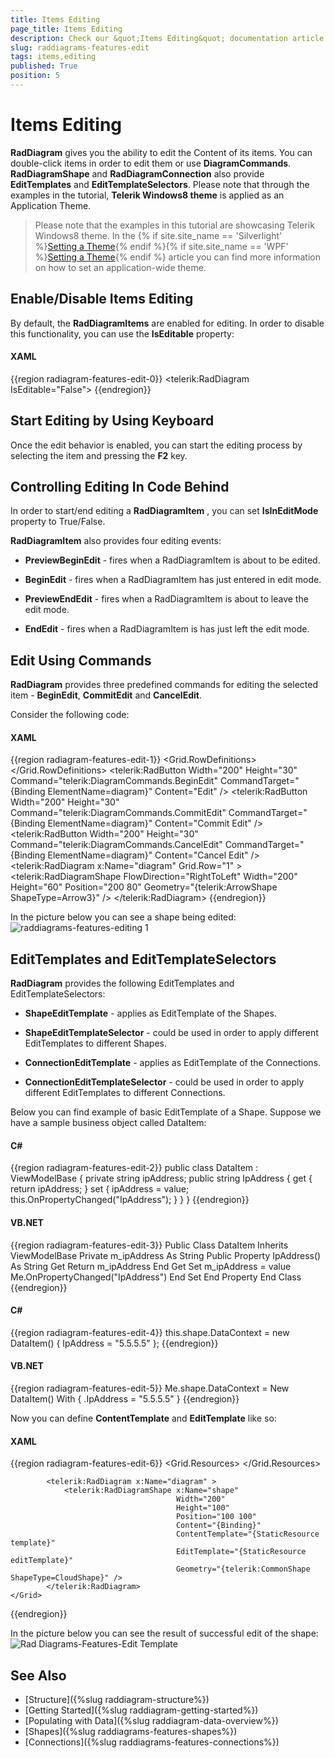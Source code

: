 ```yaml
---
title: Items Editing
page_title: Items Editing
description: Check our &quot;Items Editing&quot; documentation article for the RadDiagram {{ site.framework_name }} control.
slug: raddiagrams-features-edit
tags: items,editing
published: True
position: 5
---
```


# Items Editing

__RadDiagram__ gives you the ability to edit the Content of its items. You can double-click items in order to edit them or use __DiagramCommands__. __RadDiagramShape__ and __RadDiagramConnection__ also provide __EditTemplates__ and __EditTemplateSelectors__. Please note that through the examples in the tutorial, __Telerik Windows8 theme__ is applied as an Application Theme.

>Please note that the examples in this tutorial are showcasing Telerik Windows8 theme. In the {% if site.site_name == 'Silverlight' %}[Setting a Theme](http://www.telerik.com/help/silverlight/common-styling-apperance-setting-theme.html#Setting_Application-Wide_Built-In_Theme_in_the_Code-Behind){% endif %}{% if site.site_name == 'WPF' %}[Setting a Theme](http://www.telerik.com/help/wpf/common-styling-apperance-setting-theme-wpf.html#Setting_Application-Wide_Built-In_Theme_in_the_Code-Behind){% endif %} article you can find more information on how to set an application-wide theme.

## Enable/Disable Items Editing

By default, the __RadDiagramItems__ are enabled for editing. In order to disable this functionality, you can use the __IsEditable__ property:		

#### __XAML__	
{{region radiagram-features-edit-0}}
	<telerik:RadDiagram IsEditable="False">
{{endregion}}

## Start Editing by Using Keyboard

Once the edit behavior is enabled, you can start the editing process by selecting the item and pressing the __F2__ key.		

## Controlling Editing In Code Behind

In order to start/end editing a __RadDiagramItem__ , you can set __IsInEditMode__ property to True/False.		

__RadDiagramItem__ also provides four editing events:		

* __PreviewBeginEdit__ - fires when a RadDiagramItem is about to be edited.			  

* __BeginEdit__ - fires when a RadDiagramItem has just entered in edit mode.			  

* __PreviewEndEdit__ - fires when a RadDiagramItem is about to leave the edit mode.			  

* __EndEdit__ - fires when a RadDiagramItem is has just left the edit mode.			  

## Edit Using Commands

__RadDiagram__ provides three predefined commands for editing the selected item - __BeginEdit__, __CommitEdit__ and __CancelEdit__.		

Consider the following code: 
#### __XAML__
{{region radiagram-features-edit-1}}
	 <Grid>
	        <Grid.RowDefinitions>
	            <RowDefinition Height="Auto" />
	            <RowDefinition Height="*" />
	        </Grid.RowDefinitions>
	        <StackPanel Orientation="Horizontal">
	            <telerik:RadButton Width="200" 
	                               Height="30"
	                               Command="telerik:DiagramCommands.BeginEdit"
	                               CommandTarget="{Binding ElementName=diagram}"
	                               Content="Edit" />
	            <telerik:RadButton Width="200" 
	                               Height="30"
	                               Command="telerik:DiagramCommands.CommitEdit"
	                               CommandTarget="{Binding ElementName=diagram}"
	                               Content="Commit Edit" />
	            <telerik:RadButton Width="200" 
	                               Height="30"
	                               Command="telerik:DiagramCommands.CancelEdit"
	                               CommandTarget="{Binding ElementName=diagram}"
	                               Content="Cancel Edit" />
	        </StackPanel>
	        <telerik:RadDiagram x:Name="diagram" Grid.Row="1" >
	            <telerik:RadDiagramShape FlowDirection="RightToLeft" 
	                                     Width="200"
	                                     Height="60" 
	                                     Position="200 80"
	                                     Geometry="{telerik:ArrowShape ShapeType=Arrow3}" />
	        </telerik:RadDiagram>
	</Grid>
{{endregion}}

In the picture below you can see a shape being edited:
![raddiagrams-features-editing 1](images/raddiagrams-features-editing1.png)

## EditTemplates and EditTemplateSelectors

__RadDiagram__ provides the following EditTemplates and EditTemplateSelectors:		

* __ShapeEditTemplate__ - applies as EditTemplate of the Shapes.			  

* __ShapeEditTemplateSelector__ - could be used in order to apply different EditTemplates to different Shapes.			  

* __ConnectionEditTemplate__ - applies as EditTemplate of the Connections.			  

* __ConnectionEditTemplateSelector__ - could be used in order to apply different EditTemplates to different Connections.			  

Below you can find example of basic EditTemplate of a Shape. Suppose we have a sample business object called DataItem:

#### __C#__
{{region radiagram-features-edit-2}}
	public class DataItem : ViewModelBase
	{
		private string ipAddress;
		public string IpAddress
		{
			get { return ipAddress; }
			set
			{
				ipAddress = value;
				this.OnPropertyChanged("IpAddress");
			}
		}
	}
{{endregion}}

#### __VB.NET__
{{region radiagram-features-edit-3}}
	Public Class DataItem
		Inherits ViewModelBase
		Private m_ipAddress As String
		Public Property IpAddress() As String
			Get
				Return m_ipAddress
			End Get
			Set
				m_ipAddress = value
				Me.OnPropertyChanged("IpAddress")
			End Set
		End Property
	End Class
{{endregion}}

#### __C#__
{{region radiagram-features-edit-4}}
	this.shape.DataContext = new DataItem() { IpAddress = "5.5.5.5" };
{{endregion}}

#### __VB.NET__
{{region radiagram-features-edit-5}}
	Me.shape.DataContext = New DataItem() With { .IpAddress = "5.5.5.5" }
{{endregion}}

Now you can define __ContentTemplate__ and __EditTemplate__ like so:
		
#### __XAML__
{{region radiagram-features-edit-6}}
	 <Grid>
	        <Grid.Resources>
	            <DataTemplate x:Key="editTemplate">
	                <StackPanel Orientation="Horizontal">
	                    <TextBlock Height="24" 
	                               FontWeight="Bold"
	                               Foreground="Blue"
	                               Text=" Enter new IP: " />
	                    <TextBox Height="24" Text="{Binding IpAddress}" />
	                </StackPanel>
	            </DataTemplate>
	            <DataTemplate x:Key="template">
	                <TextBlock FontWeight="Bold" 
	                           Foreground="Blue"
	                           Text="{Binding IpAddress}" />
	            </DataTemplate>
	        </Grid.Resources>
	        
	        <telerik:RadDiagram x:Name="diagram" >
	            <telerik:RadDiagramShape x:Name="shape" 
	                                     Width="200"
	                                     Height="100"
	                                     Position="100 100"
	                                     Content="{Binding}"
	                                     ContentTemplate="{StaticResource template}"
	                                     EditTemplate="{StaticResource editTemplate}"
	                                     Geometry="{telerik:CommonShape ShapeType=CloudShape}" />
	        </telerik:RadDiagram>
	</Grid>
{{endregion}}

In the picture below you can see the result of successful edit of the shape:
![Rad Diagrams-Features-Edit Template](images/RadDiagrams-Features-EditTemplate.png)

## See Also
 * [Structure]({%slug raddiagram-structure%})
 * [Getting Started]({%slug raddiagram-getting-started%})
 * [Populating with Data]({%slug raddiagram-data-overview%})
 * [Shapes]({%slug raddiagrams-features-shapes%})
 * [Connections]({%slug raddiagrams-features-connections%})